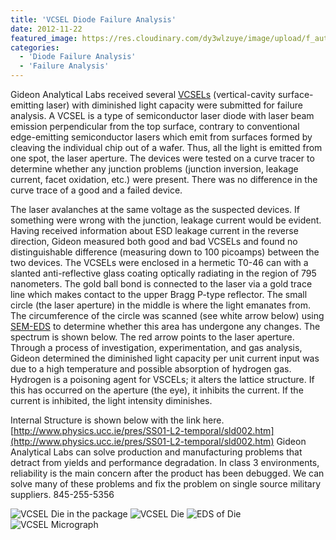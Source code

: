 ```yaml
---
title: 'VCSEL Diode Failure Analysis'
date: 2012-11-22
featured_image: https://res.cloudinary.com/dy3wlzuye/image/upload/f_auto,c_scale,w_250/v1/GideonLabs/1suspect-7.jpg
categories:
  - 'Diode Failure Analysis'
  - 'Failure Analysis'
---
```


Gideon Analytical Labs received several [VCSELs](http://en.wikipedia.org/wiki/VCSEL) (vertical-cavity surface-emitting laser) with diminished light capacity were submitted for failure analysis. A VCSEL is a type of semiconductor laser diode with laser beam emission perpendicular from the top surface, contrary to conventional edge-emitting semiconductor lasers which emit from surfaces formed by cleaving the individual chip out of a wafer. Thus, all the light is emitted from one spot, the laser aperture. The devices were tested on a curve tracer to determine whether any junction problems (junction inversion, leakage current, facet oxidation, etc.) were present. There was no difference in the curve trace of a good and a failed device.

The laser avalanches at the same voltage as the suspected devices. If something were wrong with the junction, leakage current would be evident. Having received information about ESD leakage current in the reverse direction, Gideon measured both good and bad VCSELs and found no distinguishable difference (measuring down to 100 picoamps) between the two devices. The VCSELs were enclosed in a hermetic T0-46 can with a slanted anti-reflective glass coating optically radiating in the region of 795 nanometers. The gold ball bond is connected to the laser via a gold trace line which makes contact to the upper Bragg P-type reflector. The small circle (the laser aperture) in the middle is where the light emanates from. The circumference of the circle was scanned (see white arrow below) using [SEM-EDS](/analytical-services/scanning-electron-microscopy/) to determine whether this area has undergone any changes. The spectrum is shown below. The red arrow points to the laser aperture. Through a process of investigation, experimentation, and gas analysis, Gideon determined the diminished light capacity per unit current input was due to a high temperature and possible absorption of hydrogen gas. Hydrogen is a poisoning agent for VSCELs; it alters the lattice structure. If this has occurred on the aperture (the eye), it inhibits the current. If the current is inhibited, the light intensity diminishes.

Internal Structure is shown below with the link here. [http://www.physics.ucc.ie/pres/SS01-L2-temporal/sld002.htm](http://www.physics.ucc.ie/pres/SS01-L2-temporal/sld002.htm)
Gideon Analytical Labs can solve production and manufacturing problems that detract from yields and performance degradation. In class 3 environments, reliability is the main concern after the product has been debugged. We can solve many of these problems and fix the problem on single source military suppliers. 845-255-5356

![VCSEL Die in the package](https://res.cloudinary.com/dy3wlzuye/image/upload/f_auto,c_scale,w_300/GideonLabs/1suspect-7.jpg 'VCSEL Die in the package')
![VCSEL Die](https://res.cloudinary.com/dy3wlzuye/image/upload/f_auto,c_scale,w_300/GideonLabs/VCSEL-1.jpg 'VCSEL Die')
![EDS of Die](https://res.cloudinary.com/dy3wlzuye/image/upload/f_auto,c_scale,w_300/GideonLabs/VCSEL-2.jpg 'EDS of Die')
![VCSEL Micrograph](https://res.cloudinary.com/dy3wlzuye/image/upload/f_auto,c_scale,w_300/GideonLabs/VCSEL-3.jpg 'VCSEL Micrograph')
